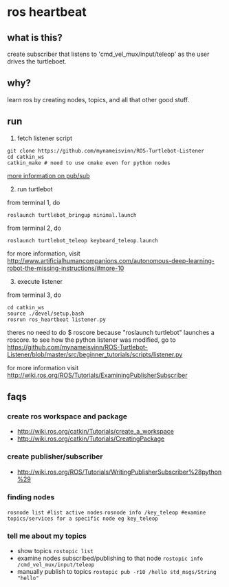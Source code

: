# ros heartbeat

## what is this?
create subscriber that listens to 'cmd_vel_mux/input/teleop' as the user drives the turtleboet.

## why?
learn ros by creating nodes, topics, and all that other good stuff.

## run

1) fetch listener script
```
git clone https://github.com/mynameisvinn/ROS-Turtlebot-Listener
cd catkin_ws
catkin_make # need to use cmake even for python nodes
```
[more information on pub/sub](http://wiki.ros.org/ROS/Tutorials/WritingPublisherSubscriber%28python%29)

2) run turtlebot

from terminal 1, do
```
roslaunch turtlebot_bringup minimal.launch
```
from terminal 2, do
```
roslaunch turtlebot_teleop keyboard_teleop.launch
```
for more information, visit http://www.artificialhumancompanions.com/autonomous-deep-learning-robot-the-missing-instructions/#more-10

3) execute listener

from terminal 3, do
```
cd catkin_ws
source ./devel/setup.bash
rosrun ros_heartbeat listener.py
```
theres no need to do $ roscore because "roslaunch turtlebot" launches a roscore. to see how the python listener was modified, go to https://github.com/mynameisvinn/ROS-Turtlebot-Listener/blob/master/src/beginner_tutorials/scripts/listener.py

for more information visit http://wiki.ros.org/ROS/Tutorials/ExaminingPublisherSubscriber

## faqs

### create ros workspace and package
* http://wiki.ros.org/catkin/Tutorials/create_a_workspace
* http://wiki.ros.org/catkin/Tutorials/CreatingPackage

### create publisher/subscriber
* http://wiki.ros.org/ROS/Tutorials/WritingPublisherSubscriber%28python%29

### finding nodes
`rosnode list #list active nodes`
`rosnode info /key_teleop #examine topics/services for a specific node eg key_teleop`

### tell me about my topics
* show topics `rostopic list`
* examine nodes subscribed/publishing to that node `rostopic info /cmd_vel_mux/input/teleop`
* manually publish to topics `rostopic pub -r10 /hello std_msgs/String "hello"`